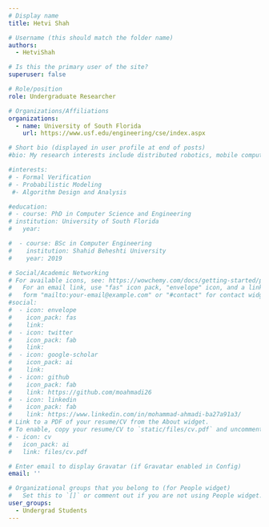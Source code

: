 ```yaml
---
# Display name
title: Hetvi Shah

# Username (this should match the folder name)
authors:
  - HetviShah

# Is this the primary user of the site?
superuser: false

# Role/position
role: Undergraduate Researcher

# Organizations/Affiliations
organizations:
  - name: University of South Florida
    url: https://www.usf.edu/engineering/cse/index.aspx

# Short bio (displayed in user profile at end of posts)
#bio: My research interests include distributed robotics, mobile computing and programmable matter.

#interests:
# - Formal Verification
# - Probabilistic Modeling
 #- Algorithm Design and Analysis

#education:
# - course: PhD in Computer Science and Engineering
# institution: University of South Florida
#   year:

#  - course: BSc in Computer Engineering
#    institution: Shahid Beheshti University
#    year: 2019

# Social/Academic Networking
# For available icons, see: https://wowchemy.com/docs/getting-started/page-builder/#icons
#   For an email link, use "fas" icon pack, "envelope" icon, and a link in the
#   form "mailto:your-email@example.com" or "#contact" for contact widget.
#social:
#  - icon: envelope
#    icon_pack: fas
#    link:
#  - icon: twitter
#    icon_pack: fab
#    link:
#  - icon: google-scholar
#    icon_pack: ai
#    link:
#  - icon: github
#    icon_pack: fab
#    link: https://github.com/moahmadi26
#  - icon: linkedin
#    icon_pack: fab
#    link: https://www.linkedin.com/in/mohammad-ahmadi-ba27a91a3/
# Link to a PDF of your resume/CV from the About widget.
# To enable, copy your resume/CV to `static/files/cv.pdf` and uncomment the lines below.
# - icon: cv
#   icon_pack: ai
#   link: files/cv.pdf

# Enter email to display Gravatar (if Gravatar enabled in Config)
email: ''

# Organizational groups that you belong to (for People widget)
#   Set this to `[]` or comment out if you are not using People widget.
user_groups:
  - Undergrad Students
---
```

